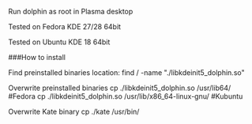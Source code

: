Run dolphin as root in Plasma desktop

Tested on Fedora KDE 27/28 64bit

Tested on Ubuntu KDE 18 64bit

###How to install

Find preinstalled binaries location:
find / -name "./libkdeinit5_dolphin.so"

Overwrite preinstalled binaries
cp ./libkdeinit5_dolphin.so /usr/lib64/ #Fedora
cp ./libkdeinit5_dolphin.so /usr/lib/x86_64-linux-gnu/ #Kubuntu

Overwrite Kate binary
cp ./kate /usr/bin/
